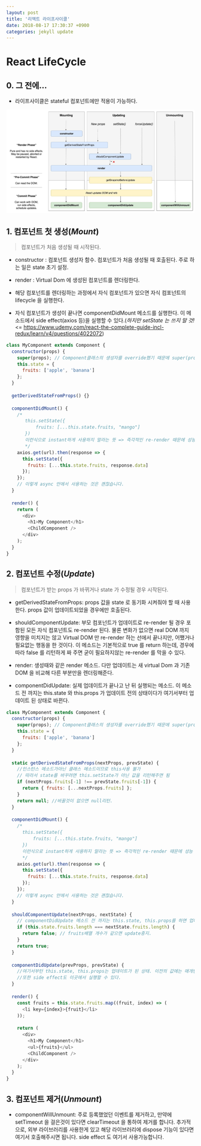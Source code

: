 ```yaml
---
layout: post
title: '리액트 라이프사이클'
date: 2018-08-17 17:30:37 +0900
categories: jekyll update
---
```


# React LifeCycle

## 0. 그 전에...

- 라이프사이클은 stateful 컴포넌트에만 적용이 가능하다.

<img src="/assets/images/react-lifecycle.jpeg">

## 1. 컴포넌트 첫 생성(_Mount_)

> 컴포넌트가 처음 생성될 때 시작된다.

- constructor : 컴포넌트 생성자 함수. 컴포넌트가 처음 생성될 때 호출된다. 주로 하는 일은 state 초기 설정.

- render : Virtual Dom 에 생성된 컴포넌트를 렌더링한다.

- 해당 컴포넌트를 렌더링하는 과정에서 자식 컴포넌트가 있으면 자식 컴포넌트의 lifecycle 을 실행한다.

- 자식 컴포넌트가 생성이 끝나면 componentDidMount 메소드를 실행한다. 이 메소드에서 side effect(axios 등)을 실행할 수 있다.(_하지만 setState 는 쓰지 말 것!_ <= https://www.udemy.com/react-the-complete-guide-incl-redux/learn/v4/questions/4022072)

```javascript
class MyComponent extends Component {
  constructor(props) {
    super(props); // Component클래스의 생성자를 override했기 때문에 super(props)로 기본 설정을 해주어야 한다.
    this.state = {
      fruits: ['apple', 'banana']
    };
  }

  getDerivedStateFromProps() {}

  componentDidMount() {
    /*
       this.setState({
           fruits: [...this.state.fruits, "mango"]
       })
       이런식으로 instant하게 사용하지 말라는 뜻 => 즉각적인 re-render 때문에 성능 이슈가 생긴다고 하네요.
       */
    axios.get(url).then(response => {
      this.setState({
        fruits: [...this.state.fruits, response.data]
      });
    });
    // 이렇게 async 안에서 사용하는 것은 괜찮습니다.
  }

  render() {
    return (
      <div>
        <h1>My Component</h1>
        <ChildComponent />
      </div>
    );
  }
}
```

## 2. 컴포넌트 수정(_Update_)

> 컴포넌트가 받는 props 가 바뀌거나 state 가 수정될 경우 시작된다.

- getDerivedStateFromProps: props 값을 state 로 동기화 시켜줘야 할 때 사용한다. props 값이 업데이트되었을 경우에만 호출된다.

- shouldComponentUpdate: 부모 컴포넌트가 업데이트로 re-render 될 경우 포함된 모든 자식 컴포넌트도 re-render 된다. 물론 변화가 없으면 real DOM 까지 영향을 미치지는 않고 Virtual DOM 만 re-render 하는 선에서 끝나지만, 어쨌거나 필요없는 행동을 한 것이다. 이 메소드는 기본적으로 true 를 return 하는데, 경우에 따라 false 를 리턴하게 짜 주면 굳이 필요하지않는 re-render 를 막을 수 있다.

- render: 생성때와 같은 render 메소드. 다만 업데이트는 새 virtual Dom 과 기존 DOM 을 비교해 다른 부분만을 렌더링해준다.

- componentDidUpdate: 실제 업데이트가 끝나고 난 뒤 실행되는 메소드. 이 메소드 전 까지는 this.state 와 this.props 가 업데이트 전의 상태이다가 여기서부터 업데이트 된 상태로 바뀐다.

```javascript
class MyComponent extends Component {
  constructor(props) {
    super(props); // Component클래스의 생성자를 override했기 때문에 super(props)로 기본 설정을 해주어야 한다.
    this.state = {
      fruits: ['apple', 'banana']
    };
  }

  static getDerivedStateFromProps(nextProps, prevState) {
    //인스턴스 메소드가아닌 클래스 메소드이므로 this사용 불가
    // 따라서 state를 바꾸려면 this.setState가 아닌 값을 리턴해주면 됨
    if (nextProps.fruits[-1] !== prevState.fruits[-1]) {
      return { fruits: [...nextProps.fruits] };
    }
    return null; //바꿀것이 없으면 null리턴.
  }

  componentDidMount() {
    /*
      this.setState({
          fruits: [...this.state.fruits, "mango"]
      })
      이런식으로 instant하게 사용하지 말라는 뜻 => 즉각적인 re-render 때문에 성능 이슈가 생긴다고 하네요.
      */
    axios.get(url).then(response => {
      this.setState({
        fruits: [...this.state.fruits, response.data]
      });
    });
    // 이렇게 async 안에서 사용하는 것은 괜찮습니다.
  }

  shouldComponentUpdate(nextProps, nextState) {
    // componentDidUpdate 메소드 전 까지는 this.state, this.props를 하면 업데이트 되지않은 상태이므로 매개변수로 받은 nextProps, nextState를 이용해서 새 값에 접근할 수 있다.
    if (this.state.fruits.length === nextState.fruits.length) {
      return false; // fruits배열 개수가 같으면 update중지.
    }
    return true;
  }

  componentDidUpdate(prevProps, prevState) {
    //여기서부턴 this.state, this.props는 업데이트가 된 상태. 이전의 값에는 매개변수로 접근할 수 았다.
    //또한 side effect도 이곳에서 실행할 수 있다.
  }

  render() {
    const fruits = this.state.fruits.map((fruit, index) => (
      <li key={index}>{fruit}</li>
    ));

    return (
      <div>
        <h1>My Component</h1>
        <ul>{fruits}</ul>
        <ChildComponent />
      </div>
    );
  }
}
```

## 3. 컴포넌트 제거(_Unmount_)

- componentWillUnmount: 주로 등록했었던 이벤트를 제거하고, 만약에 setTimeout 을 걸은것이 있다면 clearTimeout 을 통하여 제거를 합니다. 추가적으로, 외부 라이브러리를 사용한게 있고 해당 라이브러리에 dispose 기능이 있다면 여기서 호출해주시면 됩니다. side effect 도 여기서 사용가능합니다.
